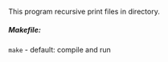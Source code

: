 This program recursive print files in directory.

<h5>Makefile:</h5>
<code>make</code> - default: compile and run
